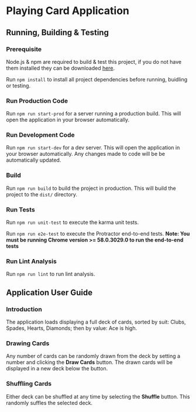 # Playing Card Application

## Running, Building & Testing

### Prerequisite

Node.js & npm are required to build & test this project, if you do not have them installed they can be downloaded [here](https://nodejs.org/en/).

Run `npm install` to install all project dependencies before running, buidling or testing. 

### Run Production Code
Run `npm run start-prod` for a server running a production build. This will open the application in your browser automatically.
 
### Run Development Code
Run `npm run start-dev` for a dev server. 
This will open the application in your browser automatically. 
Any changes made to code will be be automatically updated.
 
### Build
 
Run `npm run build` to build the project in production. 
This will build the project to the `dist/` directory. 
 
### Run Tests
 
Run `npm run unit-test` to execute the karma unit tests.
 
Run `npm run e2e-test` to execute the Protractor end-to-end tests.
**Note: You must be running Chrome version >= 58.0.3029.0 to run the end-to-end tests**

### Run Lint Analysis
Run `npm run lint` to run lint analysis.

## Application User Guide

### Introduction

The application loads displaying a full deck of cards, sorted by suit: Clubs, Spades, Hearts, Diamonds; then by value: Ace is high. 

### Drawing Cards

Any number of cards can be randomly drawn from the deck by setting a number and clicking the **Draw Cards** button. The drawn cards will be displayed in a new deck below the button.

### Shuffling Cards

Either deck can be shuffled at any time by selecting the **Shuffle** button. This randomly suffles the selected deck.
